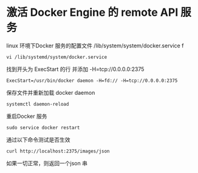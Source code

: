 # 激活 Docker Engine 的 remote API 服务

linux 环境下Docker 服务的配置文件 /lib/system/system/docker.service f

```shell
vi /lib/systemd/system/docker.service
```

找到开头为 ExecStart 的行 并添加  -H=tcp://0.0.0.0:2375 

```shell
ExecStart=/usr/bin/docker daemon -H=fd:// -H=tcp://0.0.0.0:2375
```
 
保存文件并重新加载 docker daemon

```shell
systemctl daemon-reload
```

重启Docker 服务

```shell
sudo service docker restart
```

通过以下命令测试是否生效

```shell
curl http://localhost:2375/images/json
```

如果一切正常，则返回一个json 串

```json

```
